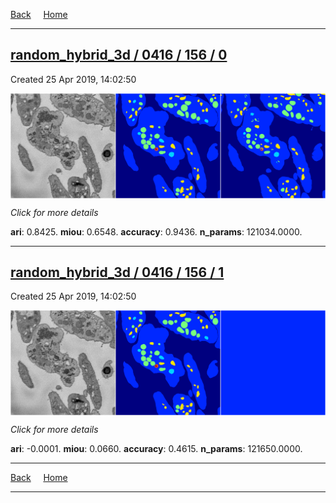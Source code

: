 
[Back](..)&nbsp;&nbsp;&nbsp;&nbsp;&nbsp;[Home](https://leapmanlab.github.io/snapshots)

---

<div class="summary"><a href="0"><h2>random_hybrid_3d / 0416 / 156 / 0</h2></a><p>Created 25 Apr 2019, 14:02:50
</p><a href="0"><img src="0/media/summary.png" align="center"></a><p>
<i>Click for more details</i>
</p></div>

**ari**: 0.8425. **miou**: 0.6548. **accuracy**: 0.9436. **n_params**: 121034.0000. 

---

<div class="summary"><a href="1"><h2>random_hybrid_3d / 0416 / 156 / 1</h2></a><p>Created 25 Apr 2019, 14:02:50
</p><a href="1"><img src="1/media/summary.png" align="center"></a><p>
<i>Click for more details</i>
</p></div>

**ari**: -0.0001. **miou**: 0.0660. **accuracy**: 0.4615. **n_params**: 121650.0000. 

---

[Back](..)&nbsp;&nbsp;&nbsp;&nbsp;&nbsp;[Home](https://leapmanlab.github.io/snapshots)

---